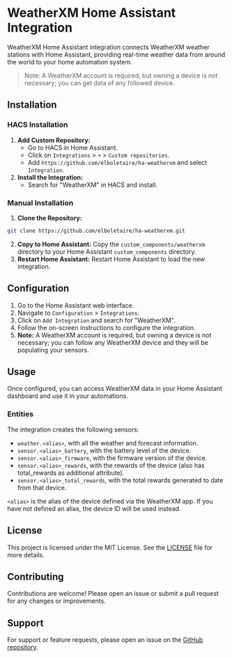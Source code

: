 
# WeatherXM Home Assistant Integration

WeatherXM Home Assistant integration connects WeatherXM weather stations with Home Assistant, providing real-time weather data from around the world to your home automation system.

> Note: A WeatherXM account is required, but owning a device is not necessary; you can get data of any followed device.

## Installation

### HACS Installation

1.  **Add Custom Repository:**
    -   Go to HACS in Home Assistant.
    -   Click on `Integrations` > `+` > `Custom repositories`.
    -   Add `https://github.com/elboletaire/ha-weatherxm` and select `Integration`.
2.  **Install the Integration:**
    -   Search for "WeatherXM" in HACS and install.

### Manual Installation

1.  **Clone the Repository:**

~~~bash
git clone https://github.com/elboletaire/ha-weatherxm.git
~~~

2.  **Copy to Home Assistant:** Copy the `custom_components/weatherxm` directory to your Home Assistant `custom_components` directory.
3.  **Restart Home Assistant:** Restart Home Assistant to load the new integration.

## Configuration

1.  Go to the Home Assistant web interface.
2.  Navigate to `Configuration` > `Integrations`.
3.  Click on `Add Integration` and search for "WeatherXM".
4.  Follow the on-screen instructions to configure the integration.
5.  **Note:** A WeatherXM account is required, but owning a device is not necessary; you can follow any WeatherXM device and they will be populating your sensors.

## Usage

Once configured, you can access WeatherXM data in your Home Assistant dashboard and use it in your automations.

### Entities

The integration creates the following sensors:

- `weather.<alias>`, with all the weather and forecast information.
- `sensor.<alias>_battery`, with the battery level of the device.
- `sensor.<alias>_firmware`, with the firmware version of the device.
- `sensor.<alias>_rewards`, with the rewards of the device (also has total_rewards as additional attribute).
- `sensor.<alias>_total_rewards`, with the total rewards generated to date from that device.

`<alias>` is the alias of the device defined via the WeatherXM app. If you have not defined an alias, the device ID will be used instead.

## License

This project is licensed under the MIT License. See the [LICENSE] file for more details.

## Contributing

Contributions are welcome! Please open an issue or submit a pull request for any changes or improvements.

## Support

For support or feature requests, please open an issue on the [GitHub repository](https://github.com/elboletaire/ha-weatherxm/issues).

[LICENSE]: ./LICENSE
